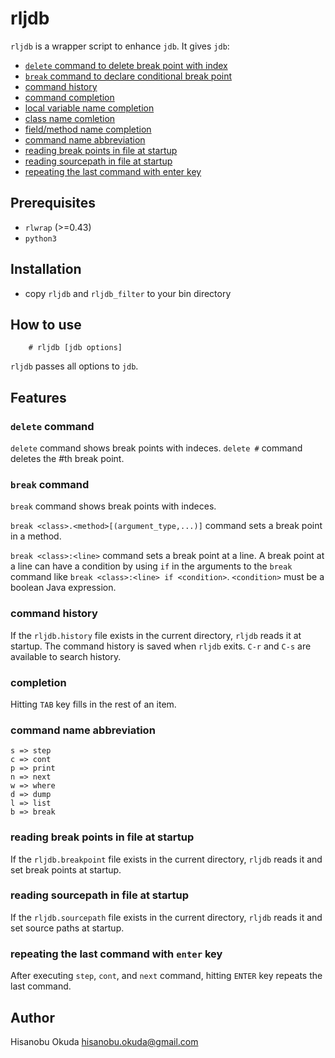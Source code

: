 rljdb
=====

`rljdb` is a wrapper script to enhance `jdb`. It gives `jdb`:

* [`delete` command to delete break point with index](#delete-command)
* [`break` command to declare conditional break point](#break-command)
* [command history](#command-history)
* [command completion](#completion)
* [local variable name completion](#completion)
* [class name comletion](#completion)
* [field/method name completion](#completion)
* [command name abbreviation](#command-name-abbreviation)
* [reading break points in file at startup](#reading-break-points-in-file-at-startup)
* [reading sourcepath in file at startup](#reading-sourcepath-in-file-at-startup)
* [repeating the last command with enter key](#repeating-the-last-command-with-enter-key)

## Prerequisites

* `rlwrap` (>=0.43)
* `python3`

## Installation

* copy `rljdb` and `rljdb_filter` to your bin directory

## How to use

        # rljdb [jdb options]

`rljdb` passes all options to `jdb`.

## Features

### `delete` command

`delete` command shows break points with indeces. `delete #` command deletes the #th break point.

### `break` command

`break` command shows break points with indeces.

`break <class>.<method>[(argument_type,...)]` command sets a break point in a method.

`break <class>:<line>` command sets a break point at a line. A break point at a line can have a condition by using `if` in the arguments to the `break` command like `break <class>:<line> if <condition>`. `<condition>` must be a boolean Java expression.

### command history

If the `rljdb.history` file exists in the current directory, `rljdb` reads it at startup. The command history is saved when `rljdb` exits. `C-r` and `C-s` are available to search history.

### completion

Hitting `TAB` key fills in the rest of an item.

### command name abbreviation

    s => step
    c => cont
    p => print
    n => next
    w => where
    d => dump
    l => list
    b => break

### reading break points in file at startup

If the `rljdb.breakpoint` file exists in the current directory, `rljdb` reads it and set break points at startup.

### reading sourcepath in file at startup

If the `rljdb.sourcepath` file exists in the current directory, `rljdb` reads it and set source paths at startup.
  
### repeating the last command with `enter` key

After executing `step`, `cont`, and `next` command, hitting `ENTER` key repeats the last command.

## Author

Hisanobu Okuda hisanobu.okuda@gmail.com
